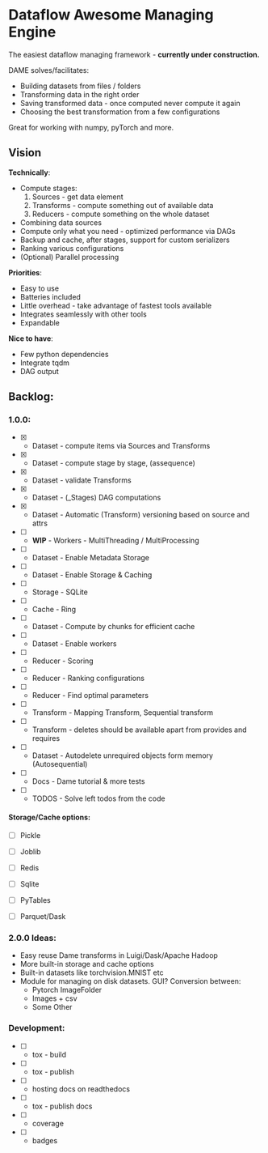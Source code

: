 # Dataflow Awesome Managing Engine

The easiest dataflow managing framework - **currently under construction.**

DAME solves/facilitates:
 - Building datasets from files / folders
 - Transforming data in the right order
 - Saving transformed data - once computed never compute it again
 - Choosing the best transformation from a few configurations

Great for working with numpy, pyTorch and more.

## Vision

**Technically**:
 - Compute stages:
   1. Sources - get data element
   2. Transforms - compute something out of available data
   3. Reducers - compute something on the whole dataset
 - Combining data sources
 - Compute only what you need - optimized performance via DAGs
 - Backup and cache, after stages, support for custom serializers
 - Ranking various configurations
 - (Optional) Parallel processing

**Priorities**:
 - Easy to use
 - Batteries included
 - Little overhead - take advantage of fastest tools available
 - Integrates seamlessly with other tools
 - Expandable

**Nice to have**:
 - Few python dependencies
 - Integrate tqdm
 - DAG output

## Backlog:

### 1.0.0:
  * [x] - Dataset - compute items via Sources and Transforms
  * [x] - Dataset - compute stage by stage, (assequence)
  * [x] - Dataset - validate Transforms
  * [x] - Dataset - (_Stages) DAG computations
  * [x] - Dataset - Automatic (Transform) versioning based on source and attrs
  * [ ] - **WIP** - Workers - MultiThreading / MultiProcessing
  * [ ] - Dataset - Enable Metadata Storage
  * [ ] - Dataset - Enable Storage & Caching
  * [ ] - Storage - SQLite
  * [ ] - Cache - Ring
  * [ ] - Dataset - Compute by chunks for efficient cache
  * [ ] - Dataset - Enable workers
  * [ ] - Reducer - Scoring
  * [ ] - Reducer - Ranking configurations
  * [ ] - Reducer - Find optimal parameters
  * [ ] - Transform - Mapping Transform, Sequential transform
  * [ ] - Transform - deletes should be available apart from provides and requires
  * [ ] - Dataset - Autodelete unrequired objects form memory (Autosequential)
  * [ ] - Docs - Dame tutorial & more tests
  * [ ] - TODOS - Solve left todos from the code


#### Storage/Cache options:

 * [ ] Pickle
 * [ ] Joblib
 * [ ] Redis
 * [ ] Sqlite
 * [ ] PyTables
 * [ ] Parquet/Dask


### 2.0.0 Ideas:
  * Easy reuse Dame transforms in Luigi/Dask/Apache Hadoop
  * More built-in storage and cache options
  * Built-in datasets like torchvision.MNIST etc
  * Module for managing on disk datasets. GUI? Conversion between:
    - Pytorch ImageFolder
    - Images + csv
    - Some Other

### Development:
  * [ ] - tox - build
  * [ ] - tox - publish
  * [ ] - hosting docs on readthedocs
  * [ ] - tox - publish docs
  * [ ] - coverage
  * [ ] - badges
  